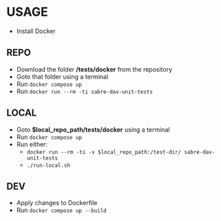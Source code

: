 USAGE
=====

- Install Docker

REPO
----

- Download the folder **/tests/docker** from the repository
- Goto that folder using a terminal
- Run `docker compose up`
- Run `docker run --rm -ti sabre-dav-unit-tests`

LOCAL
-----

- Goto **$local_repo_path/tests/docker** using a terminal
- Run `docker compose up`
- Run either:
    - `docker run --rm -ti -v $local_repo_path:/test-dir/ sabre-dav-unit-tests`
    - `./run-local.sh`


DEV
---

- Apply changes to Dockerfile
- Run `docker compose up --build`